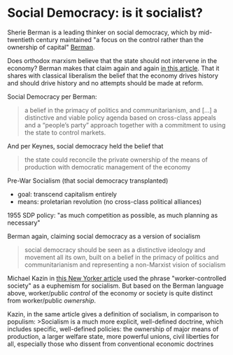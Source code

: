 # Social Democracy: is it socialist?

Sherie Berman is a leading thinker on social democracy, which by mid-twentieth century maintained "a focus on the control rather than the ownership of capital" [Berman](https://azadivaedalat.com/wp-content/uploads/2018/01/Understanding-Social-Democracy-Harward.pdf).

Does orthodox marxism believe that the state should not intervene in the economy? Berman makes that claim again and again [in this article](https://azadivaedalat.com/wp-content/uploads/2018/01/Understanding-Social-Democracy-Harward.pdf). That it shares with classical liberalism the belief that the economy drives history and should drive history and no attempts should be made at reform. 

Social Democracy per Berman:
>a belief in the primacy of politics and communitarianism, and [...] a distinctive and viable policy agenda based on cross-class appeals and a “people’s party” approach together with a commitment to using the state to control markets.

And per Keynes, social democracy held the belief that
>the state could reconcile the private ownership of the means of production with democratic management of the economy

Pre-War Socialism (that social democracy transplanted)
- goal: transcend capitalism entirely
- means: proletarian revolution (no cross-class political alliances)

1955 SDP policy: "as much competition as possible, as much planning as necessary"

Berman again, claiming social democracy as a version of socialism    
>social democracy should be seen as a distinctive ideology and movement all its own, built on a belief in the primacy of politics and communitarianism and representing a non-Marxist vision of socialism

Michael Kazin in [this New Yorker article](https://www.newyorker.com/news/q-and-a/how-socialist-is-bernie-sanders) used the phrase "worker-controlled society" as a euphemism for socialism. But based on the Berman language above, worker/public *control* of the economy or society is quite distinct from worker/public *ownership*. 

Kazin, in the same article gives a definition of socialism, in comparison to populism:
    >Socialism is a much more explicit, well-defined doctrine, which includes specific, well-defined policies: the ownership of major means of production, a larger welfare state, more powerful unions, civil liberties for all, especially those who dissent from conventional economic doctrines